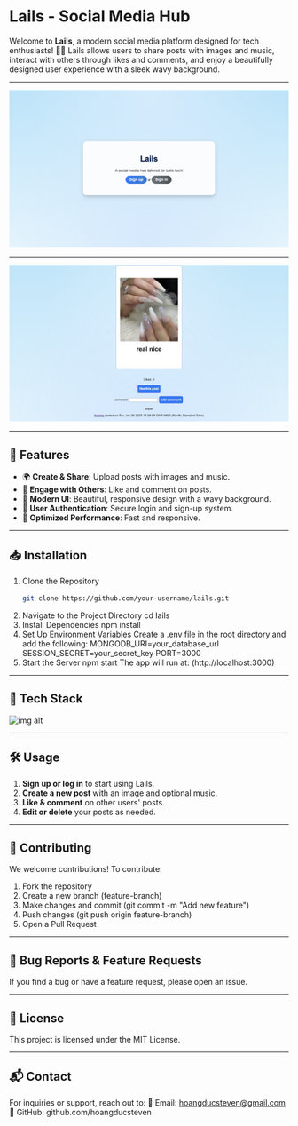 # Lails - Social Media Hub  
Welcome to **Lails**, a modern social media platform designed for tech enthusiasts! 🎨💡
Lails allows users to share posts with images and music, interact with others through likes and comments, and enjoy a beautifully designed user experience with a sleek wavy background.

---

![image alt](https://github.com/stevenhoangduc/Lails/blob/bbe1d7233c658db64765dae7ea23658aad52ca47/FB816428-E0D6-4A02-B983-4D3CA074634F_1_201_a.jpeg)

---

![image alt](https://github.com/stevenhoangduc/Lails/blob/31a8c94aa0598915a57c9325e38b09eb43ed83a5/04907881-99EA-447B-A579-554B40659634_1_201_a.jpeg)

---

## 📌 Features
- 🌍 **Create & Share**: Upload posts with images and music.
- 💬 **Engage with Others**: Like and comment on posts.
- 🎨 **Modern UI**: Beautiful, responsive design with a wavy background.
- 🔐 **User Authentication**: Secure login and sign-up system.
- 🚀 **Optimized Performance**: Fast and responsive.

---

## 📥 Installation
1. Clone the Repository
   ```sh
   git clone https://github.com/your-username/lails.git
2.  Navigate to the Project Directory
   cd lails
3. Install Dependencies
   npm install
4. Set Up Environment Variables
   Create a .env file in the root directory and add the following:
   MONGODB_URI=your_database_url
   SESSION_SECRET=your_secret_key
   PORT=3000
5. Start the Server
   npm start
   The app will run at: (http://localhost:3000)
   
---

## 🎨 Tech Stack

![img alt](https://github.com/stevenhoangduc/Lails/blob/e804d72739da713ea3c38a7511d94ebdbbea28a8/Tech%20Stack2.png)

---

## 🛠 Usage
1. **Sign up or log in** to start using Lails.
2. **Create a new post** with an image and optional music.
3. **Like & comment** on other users' posts.
4. **Edit or delete** your posts as needed.

---

## 🤝 Contributing
We welcome contributions! To contribute:
1. Fork the repository
2. Create a new branch (feature-branch)
3. Make changes and commit (git commit -m "Add new feature")
4. Push changes (git push origin feature-branch)
5. Open a Pull Request

---

## 🐞 Bug Reports & Feature Requests
If you find a bug or have a feature request, please open an issue.

---

## 📜 License 
This project is licensed under the MIT License.

---

## 📬 Contact
For inquiries or support, reach out to: 📧 Email: hoangducsteven@gmail.com
🔗 GitHub: github.com/hoangducsteven
